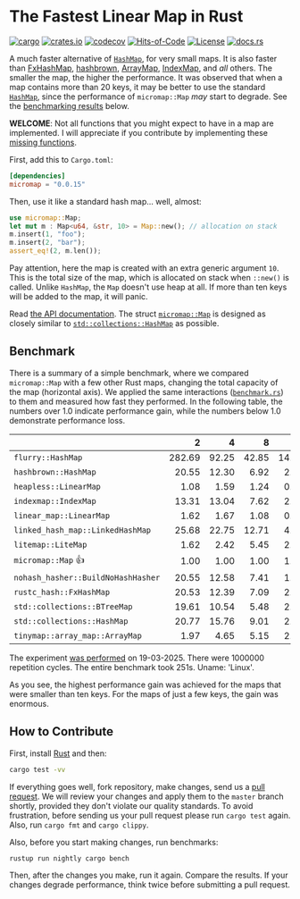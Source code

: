 # The Fastest Linear Map in Rust

[![cargo](https://github.com/yegor256/micromap/actions/workflows/cargo.yml/badge.svg)](https://github.com/yegor256/micromap/actions/workflows/cargo.yml)
[![crates.io](https://img.shields.io/crates/v/micromap.svg)](https://crates.io/crates/micromap)
[![codecov](https://codecov.io/gh/yegor256/micromap/branch/master/graph/badge.svg)](https://codecov.io/gh/yegor256/micromap)
[![Hits-of-Code](https://hitsofcode.com/github/yegor256/micromap)](https://hitsofcode.com/view/github/yegor256/micromap)
[![License](https://img.shields.io/badge/license-MIT-green.svg)](https://github.com/yegor256/micromap/blob/master/LICENSE.txt)
[![docs.rs](https://img.shields.io/docsrs/micromap)](https://docs.rs/micromap/latest/micromap/)

A much faster alternative of
[`HashMap`](https://doc.rust-lang.org/std/collections/struct.HashMap.html),
for very small maps.
It is also faster than
[FxHashMap](https://github.com/rust-lang/rustc-hash),
[hashbrown](https://github.com/rust-lang/hashbrown),
[ArrayMap](https://github.com/robjtede/tinymap),
[IndexMap](https://crates.io/crates/indexmap),
and _all_ others.
The smaller the map, the higher the performance.
It was observed that when a map contains more than 20 keys,
it may be better to use the standard
[`HashMap`](https://doc.rust-lang.org/std/collections/struct.HashMap.html),
since the performance of `micromap::Map` _may_ start to degrade.
See the [benchmarking results](#benchmark) below.

**WELCOME**:
Not all functions that you might expect to have in a map are implemented.
I will appreciate if you contribute by implementing these
[missing functions](https://github.com/yegor256/micromap/issues).

First, add this to `Cargo.toml`:

```toml
[dependencies]
micromap = "0.0.15"
```

Then, use it like a standard hash map... well, almost:

```rust
use micromap::Map;
let mut m : Map<u64, &str, 10> = Map::new(); // allocation on stack
m.insert(1, "foo");
m.insert(2, "bar");
assert_eq!(2, m.len());
```

Pay attention, here the map is created with an extra generic argument `10`.
This is the total size of the map, which is allocated on stack when `::new()`
is called. Unlike `HashMap`, the `Map` doesn't use heap at all. If more than
ten keys will be added to the map, it will panic.

Read [the API documentation](https://docs.rs/micromap/latest/micromap/).
The struct
[`micromap::Map`](https://docs.rs/micromap/latest/micromap/struct.Map.html)
is designed as closely similar to
[`std::collections::HashMap`][std] as possible.

## Benchmark

There is a summary of a simple benchmark, where we compared `micromap::Map` with
a few other Rust maps, changing the total capacity of the map (horizontal axis).
We applied the same interactions
([`benchmark.rs`][rs])
to them and measured how fast they performed. In the following table,
the numbers over 1.0 indicate performance gain,
while the numbers below 1.0 demonstrate performance loss.

<!-- benchmark -->
| | 2 | 4 | 8 | 16 | 32 | 64 | 128 |
| --- | --: | --: | --: | --: | --: | --: | --: |
| `flurry::HashMap` | 282.69 | 92.25 | 42.85 | 14.37 | 9.70 | 4.91 | 2.69 |
| `hashbrown::HashMap` | 20.55 | 12.30 | 6.92 | 2.06 | 1.28 | 0.68 | 0.32 |
| `heapless::LinearMap` | 1.08 | 1.59 | 1.24 | 0.76 | 1.03 | 1.25 | 1.00 |
| `indexmap::IndexMap` | 13.31 | 13.04 | 7.62 | 2.75 | 1.73 | 0.93 | 0.49 |
| `linear_map::LinearMap` | 1.62 | 1.67 | 1.08 | 0.61 | 0.75 | 1.03 | 0.87 |
| `linked_hash_map::LinkedHashMap` | 25.68 | 22.75 | 12.71 | 4.29 | 2.79 | 1.46 | 0.77 |
| `litemap::LiteMap` | 1.62 | 2.42 | 5.45 | 2.28 | 1.76 | 0.93 | 0.58 |
| `micromap::Map` 👍 | 1.00 | 1.00 | 1.00 | 1.00 | 1.00 | 1.00 | 1.00 |
| `nohash_hasher::BuildNoHashHasher` | 20.55 | 12.58 | 7.41 | 1.98 | 1.19 | 0.62 | 0.35 |
| `rustc_hash::FxHashMap` | 20.53 | 12.39 | 7.09 | 2.34 | 1.03 | 0.59 | 0.31 |
| `std::collections::BTreeMap` | 19.61 | 10.54 | 5.48 | 2.57 | 1.97 | 1.07 | 0.78 |
| `std::collections::HashMap` | 20.77 | 15.76 | 9.01 | 2.97 | 2.09 | 1.04 | 0.55 |
| `tinymap::array_map::ArrayMap` | 1.97 | 4.65 | 5.15 | 2.80 | 3.84 | 4.43 | 4.80 |

The experiment [was performed][action] on 19-03-2025.
There were 1000000 repetition cycles.
The entire benchmark took 251s.
Uname: 'Linux'.

<!-- benchmark -->

As you see, the highest performance gain was achieved for the maps that
were smaller than ten keys.
For the maps of just a few keys, the gain was enormous.

## How to Contribute

First, install [Rust](https://www.rust-lang.org/tools/install) and then:

```bash
cargo test -vv
```

If everything goes well, fork repository, make changes, send us a
[pull request](https://www.yegor256.com/2014/04/15/github-guidelines.html).
We will review your changes and apply them to the `master` branch shortly,
provided they don't violate our quality standards. To avoid frustration,
before sending us your pull request please run `cargo test` again. Also,
run `cargo fmt` and `cargo clippy`.

Also, before you start making changes, run benchmarks:

```bash
rustup run nightly cargo bench
```

Then, after the changes you make, run it again. Compare the results.
If your changes
degrade performance, think twice before submitting a pull request.

[std]: https://doc.rust-lang.org/std/collections/struct.HashMap.html
[rs]: https://github.com/yegor256/micromap/blob/master/tests/benchmark.rs
[action]: https://github.com/yegor256/micromap/actions/workflows/benchmark.yml
